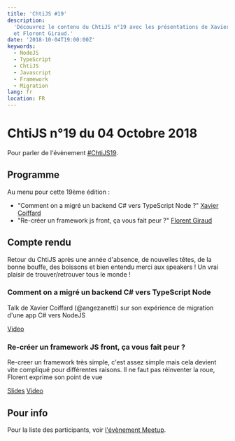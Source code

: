 ```yaml
---
title: 'ChtiJS #19'
description:
  'Découvrez le contenu du ChtiJS n°19 avec les présentations de Xavier Coiffard
  et Florent Giraud.'
date: '2018-10-04T19:00:00Z'
keywords:
  - NodeJS
  - TypeScript
  - ChtiJS
  - Javascript
  - Framework
  - Migration
lang: fr
location: FR
---
```


# ChtiJS n°19 du 04 Octobre 2018

Pour parler de l'évènement
[#ChtiJS19](https://www.meetup.com/fr-FR/FranceJS/events/254372048/).

## Programme

Au menu pour cette 19ème édition :

- "Comment on a migré un backend C# vers TypeScript Node ?"
  [Xavier Coiffard](https://twitter.com/angezanetti)
- "Re-créer un framework js front, ça vous fait peur ?"
  [Florent Giraud](https://twitter.com/giraud_florent)

## Compte rendu

Retour du ChtiJS après une année d'absence, de nouvelles têtes, de la bonne
bouffe, des boissons et bien entendu merci aux speakers ! Un vrai plaisir de
trouver/retrouver tous le monde !

### Comment on a migré un backend C# vers TypeScript Node

Talk de Xavier Coiffard (@angezanetti) sur son expérience de migration d'une app
C# vers NodeJS

[Video](https://www.youtube.com/watch?v=JSnCPURYP64&feature=youtu.be)

### Re-créer un framework JS front, ça vous fait peur ?

Re-creer un framework très simple, c'est assez simple mais cela devient vite
compliqué pour différentes raisons. Il ne faut pas réinventer la roue, Florent
exprime son point de vue

[Slides](https://slides.com/florentgiraud/deck-3#/)
[Video](https://www.youtube.com/watch?v=Q-i-DIHkWTc)

## Pour info

Pour la liste des participants, voir
[l'évènement Meetup](https://www.meetup.com/fr-FR/FranceJS/events/254372048/).

